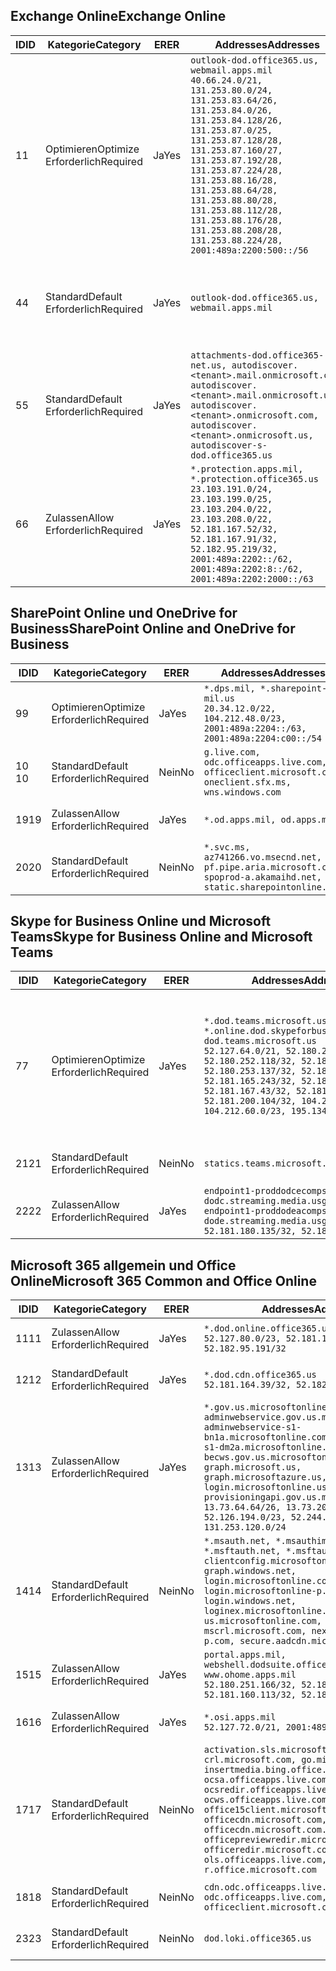 <!--THIS FILE IS AUTOMATICALLY GENERATED. MANUAL CHANGES WILL BE OVERWRITTEN.-->
<!--Please contact the Office 365 Endpoints team with any questions.-->
<!--USGovDoD endpoints version 2019093000-->
<!--File generated 2019-09-30 11:00:10.2736-->

## <a name="exchange-online"></a><span data-ttu-id="7153f-101">Exchange Online</span><span class="sxs-lookup"><span data-stu-id="7153f-101">Exchange Online</span></span>

<span data-ttu-id="7153f-102">ID</span><span class="sxs-lookup"><span data-stu-id="7153f-102">ID</span></span> | <span data-ttu-id="7153f-103">Kategorie</span><span class="sxs-lookup"><span data-stu-id="7153f-103">Category</span></span> | <span data-ttu-id="7153f-104">ER</span><span class="sxs-lookup"><span data-stu-id="7153f-104">ER</span></span> | <span data-ttu-id="7153f-105">Addresses</span><span class="sxs-lookup"><span data-stu-id="7153f-105">Addresses</span></span> | <span data-ttu-id="7153f-106">Ports</span><span class="sxs-lookup"><span data-stu-id="7153f-106">Ports</span></span>
-- | -------------------- | --- | ---------------------------------------------------------------------------------------------------------------------------------------------------------------------------------------------------------------------------------------------------------------------------------------------------------------------------------------------------------------------------------------------- | -------------------------------
<span data-ttu-id="7153f-107">1</span><span class="sxs-lookup"><span data-stu-id="7153f-107">1</span></span> | <span data-ttu-id="7153f-108">Optimieren</span><span class="sxs-lookup"><span data-stu-id="7153f-108">Optimize</span></span><BR><span data-ttu-id="7153f-109">Erforderlich</span><span class="sxs-lookup"><span data-stu-id="7153f-109">Required</span></span> | <span data-ttu-id="7153f-110">Ja</span><span class="sxs-lookup"><span data-stu-id="7153f-110">Yes</span></span> | `outlook-dod.office365.us, webmail.apps.mil`<BR>`40.66.24.0/21, 131.253.80.0/24, 131.253.83.64/26, 131.253.84.0/26, 131.253.84.128/26, 131.253.87.0/25, 131.253.87.128/28, 131.253.87.160/27, 131.253.87.192/28, 131.253.87.224/28, 131.253.88.16/28, 131.253.88.64/28, 131.253.88.80/28, 131.253.88.112/28, 131.253.88.176/28, 131.253.88.208/28, 131.253.88.224/28, 2001:489a:2200:500::/56` | <span data-ttu-id="7153f-111">**TCP:** 443, 80</span><span class="sxs-lookup"><span data-stu-id="7153f-111">**TCP:** 443, 80</span></span>
<span data-ttu-id="7153f-112">4</span><span class="sxs-lookup"><span data-stu-id="7153f-112">4</span></span> | <span data-ttu-id="7153f-113">Standard</span><span class="sxs-lookup"><span data-stu-id="7153f-113">Default</span></span><BR><span data-ttu-id="7153f-114">Erforderlich</span><span class="sxs-lookup"><span data-stu-id="7153f-114">Required</span></span> | <span data-ttu-id="7153f-115">Ja</span><span class="sxs-lookup"><span data-stu-id="7153f-115">Yes</span></span> | `outlook-dod.office365.us, webmail.apps.mil` | <span data-ttu-id="7153f-116">**TCP:** 143, 25, 587, 993, 995</span><span class="sxs-lookup"><span data-stu-id="7153f-116">**TCP:** 143, 25, 587, 993, 995</span></span>
<span data-ttu-id="7153f-117">5</span><span class="sxs-lookup"><span data-stu-id="7153f-117">5</span></span> | <span data-ttu-id="7153f-118">Standard</span><span class="sxs-lookup"><span data-stu-id="7153f-118">Default</span></span><BR><span data-ttu-id="7153f-119">Erforderlich</span><span class="sxs-lookup"><span data-stu-id="7153f-119">Required</span></span> | <span data-ttu-id="7153f-120">Ja</span><span class="sxs-lookup"><span data-stu-id="7153f-120">Yes</span></span> | `attachments-dod.office365-net.us, autodiscover.<tenant>.mail.onmicrosoft.com, autodiscover.<tenant>.mail.onmicrosoft.us, autodiscover.<tenant>.onmicrosoft.com, autodiscover.<tenant>.onmicrosoft.us, autodiscover-s-dod.office365.us` | <span data-ttu-id="7153f-121">**TCP:** 443, 80</span><span class="sxs-lookup"><span data-stu-id="7153f-121">**TCP:** 443, 80</span></span>
<span data-ttu-id="7153f-122">6</span><span class="sxs-lookup"><span data-stu-id="7153f-122">6</span></span> | <span data-ttu-id="7153f-123">Zulassen</span><span class="sxs-lookup"><span data-stu-id="7153f-123">Allow</span></span><BR><span data-ttu-id="7153f-124">Erforderlich</span><span class="sxs-lookup"><span data-stu-id="7153f-124">Required</span></span> | <span data-ttu-id="7153f-125">Ja</span><span class="sxs-lookup"><span data-stu-id="7153f-125">Yes</span></span> | `*.protection.apps.mil, *.protection.office365.us`<BR>`23.103.191.0/24, 23.103.199.0/25, 23.103.204.0/22, 23.103.208.0/22, 52.181.167.52/32, 52.181.167.91/32, 52.182.95.219/32, 2001:489a:2202::/62, 2001:489a:2202:8::/62, 2001:489a:2202:2000::/63` | <span data-ttu-id="7153f-126">**TCP:** 25, 443</span><span class="sxs-lookup"><span data-stu-id="7153f-126">**TCP:** 25, 443</span></span>

## <a name="sharepoint-online-and-onedrive-for-business"></a><span data-ttu-id="7153f-127">SharePoint Online und OneDrive for Business</span><span class="sxs-lookup"><span data-stu-id="7153f-127">SharePoint Online and OneDrive for Business</span></span>

<span data-ttu-id="7153f-128">ID</span><span class="sxs-lookup"><span data-stu-id="7153f-128">ID</span></span> | <span data-ttu-id="7153f-129">Kategorie</span><span class="sxs-lookup"><span data-stu-id="7153f-129">Category</span></span> | <span data-ttu-id="7153f-130">ER</span><span class="sxs-lookup"><span data-stu-id="7153f-130">ER</span></span> | <span data-ttu-id="7153f-131">Addresses</span><span class="sxs-lookup"><span data-stu-id="7153f-131">Addresses</span></span> | <span data-ttu-id="7153f-132">Ports</span><span class="sxs-lookup"><span data-stu-id="7153f-132">Ports</span></span>
-- | -------------------- | --- | ------------------------------------------------------------------------------------------------------------------- | ----------------
<span data-ttu-id="7153f-133">9</span><span class="sxs-lookup"><span data-stu-id="7153f-133">9</span></span> | <span data-ttu-id="7153f-134">Optimieren</span><span class="sxs-lookup"><span data-stu-id="7153f-134">Optimize</span></span><BR><span data-ttu-id="7153f-135">Erforderlich</span><span class="sxs-lookup"><span data-stu-id="7153f-135">Required</span></span> | <span data-ttu-id="7153f-136">Ja</span><span class="sxs-lookup"><span data-stu-id="7153f-136">Yes</span></span> | `*.dps.mil, *.sharepoint-mil.us`<BR>`20.34.12.0/22, 104.212.48.0/23, 2001:489a:2204::/63, 2001:489a:2204:c00::/54` | <span data-ttu-id="7153f-137">**TCP:** 443, 80</span><span class="sxs-lookup"><span data-stu-id="7153f-137">**TCP:** 443, 80</span></span>
<span data-ttu-id="7153f-138">10 </span><span class="sxs-lookup"><span data-stu-id="7153f-138">10</span></span> | <span data-ttu-id="7153f-139">Standard</span><span class="sxs-lookup"><span data-stu-id="7153f-139">Default</span></span><BR><span data-ttu-id="7153f-140">Erforderlich</span><span class="sxs-lookup"><span data-stu-id="7153f-140">Required</span></span> | <span data-ttu-id="7153f-141">Nein</span><span class="sxs-lookup"><span data-stu-id="7153f-141">No</span></span> | `g.live.com, odc.officeapps.live.com, officeclient.microsoft.com, oneclient.sfx.ms, wns.windows.com` | <span data-ttu-id="7153f-142">**TCP:** 443, 80</span><span class="sxs-lookup"><span data-stu-id="7153f-142">**TCP:** 443, 80</span></span>
<span data-ttu-id="7153f-143">19</span><span class="sxs-lookup"><span data-stu-id="7153f-143">19</span></span> | <span data-ttu-id="7153f-144">Zulassen</span><span class="sxs-lookup"><span data-stu-id="7153f-144">Allow</span></span><BR><span data-ttu-id="7153f-145">Erforderlich</span><span class="sxs-lookup"><span data-stu-id="7153f-145">Required</span></span> | <span data-ttu-id="7153f-146">Ja</span><span class="sxs-lookup"><span data-stu-id="7153f-146">Yes</span></span> | `*.od.apps.mil, od.apps.mil` | <span data-ttu-id="7153f-147">**TCP:** 443, 80</span><span class="sxs-lookup"><span data-stu-id="7153f-147">**TCP:** 443, 80</span></span>
<span data-ttu-id="7153f-148">20</span><span class="sxs-lookup"><span data-stu-id="7153f-148">20</span></span> | <span data-ttu-id="7153f-149">Standard</span><span class="sxs-lookup"><span data-stu-id="7153f-149">Default</span></span><BR><span data-ttu-id="7153f-150">Erforderlich</span><span class="sxs-lookup"><span data-stu-id="7153f-150">Required</span></span> | <span data-ttu-id="7153f-151">Nein</span><span class="sxs-lookup"><span data-stu-id="7153f-151">No</span></span> | `*.svc.ms, az741266.vo.msecnd.net, pf.pipe.aria.microsoft.com, spoprod-a.akamaihd.net, static.sharepointonline.com` | <span data-ttu-id="7153f-152">**TCP:** 443, 80</span><span class="sxs-lookup"><span data-stu-id="7153f-152">**TCP:** 443, 80</span></span>

## <a name="skype-for-business-online-and-microsoft-teams"></a><span data-ttu-id="7153f-153">Skype for Business Online und Microsoft Teams</span><span class="sxs-lookup"><span data-stu-id="7153f-153">Skype for Business Online and Microsoft Teams</span></span>

<span data-ttu-id="7153f-154">ID</span><span class="sxs-lookup"><span data-stu-id="7153f-154">ID</span></span> | <span data-ttu-id="7153f-155">Kategorie</span><span class="sxs-lookup"><span data-stu-id="7153f-155">Category</span></span> | <span data-ttu-id="7153f-156">ER</span><span class="sxs-lookup"><span data-stu-id="7153f-156">ER</span></span> | <span data-ttu-id="7153f-157">Addresses</span><span class="sxs-lookup"><span data-stu-id="7153f-157">Addresses</span></span> | <span data-ttu-id="7153f-158">Ports</span><span class="sxs-lookup"><span data-stu-id="7153f-158">Ports</span></span>
-- | -------------------- | --- | -------------------------------------------------------------------------------------------------------------------------------------------------------------------------------------------------------------------------------------------------------------------------------------------------------------------------------------------------------- | -----------------------------------------------
<span data-ttu-id="7153f-159">7</span><span class="sxs-lookup"><span data-stu-id="7153f-159">7</span></span> | <span data-ttu-id="7153f-160">Optimieren</span><span class="sxs-lookup"><span data-stu-id="7153f-160">Optimize</span></span><BR><span data-ttu-id="7153f-161">Erforderlich</span><span class="sxs-lookup"><span data-stu-id="7153f-161">Required</span></span> | <span data-ttu-id="7153f-162">Ja</span><span class="sxs-lookup"><span data-stu-id="7153f-162">Yes</span></span> | `*.dod.teams.microsoft.us, *.online.dod.skypeforbusiness.us, dod.teams.microsoft.us`<BR>`52.127.64.0/21, 52.180.249.148/32, 52.180.252.118/32, 52.180.252.187/32, 52.180.253.137/32, 52.180.253.154/32, 52.181.165.243/32, 52.181.166.119/32, 52.181.167.43/32, 52.181.167.64/32, 52.181.200.104/32, 104.212.32.0/22, 104.212.60.0/23, 195.134.240.0/22` | <span data-ttu-id="7153f-163">**TCP:** 443</span><span class="sxs-lookup"><span data-stu-id="7153f-163">**TCP:** 443</span></span><BR><span data-ttu-id="7153f-164">**UDP:** 3478, 3479, 3480, 3481</span><span class="sxs-lookup"><span data-stu-id="7153f-164">**UDP:** 3478, 3479, 3480, 3481</span></span>
<span data-ttu-id="7153f-165">21</span><span class="sxs-lookup"><span data-stu-id="7153f-165">21</span></span> | <span data-ttu-id="7153f-166">Standard</span><span class="sxs-lookup"><span data-stu-id="7153f-166">Default</span></span><BR><span data-ttu-id="7153f-167">Erforderlich</span><span class="sxs-lookup"><span data-stu-id="7153f-167">Required</span></span> | <span data-ttu-id="7153f-168">Nein</span><span class="sxs-lookup"><span data-stu-id="7153f-168">No</span></span> | `statics.teams.microsoft.com` | <span data-ttu-id="7153f-169">**TCP:** 443</span><span class="sxs-lookup"><span data-stu-id="7153f-169">**TCP:** 443</span></span>
<span data-ttu-id="7153f-170">22</span><span class="sxs-lookup"><span data-stu-id="7153f-170">22</span></span> | <span data-ttu-id="7153f-171">Zulassen</span><span class="sxs-lookup"><span data-stu-id="7153f-171">Allow</span></span><BR><span data-ttu-id="7153f-172">Erforderlich</span><span class="sxs-lookup"><span data-stu-id="7153f-172">Required</span></span> | <span data-ttu-id="7153f-173">Ja</span><span class="sxs-lookup"><span data-stu-id="7153f-173">Yes</span></span> | `endpoint1-proddodcecompsvc-dodc.streaming.media.usgovcloudapi.net, endpoint1-proddodeacompsvc-dode.streaming.media.usgovcloudapi.net`<BR>`52.181.180.135/32, 52.182.53.6/32` | <span data-ttu-id="7153f-174">**TCP:** 443</span><span class="sxs-lookup"><span data-stu-id="7153f-174">**TCP:** 443</span></span>

## <a name="microsoft-365-common-and-office-online"></a><span data-ttu-id="7153f-175">Microsoft 365 allgemein und Office Online</span><span class="sxs-lookup"><span data-stu-id="7153f-175">Microsoft 365 Common and Office Online</span></span>

<span data-ttu-id="7153f-176">ID</span><span class="sxs-lookup"><span data-stu-id="7153f-176">ID</span></span> | <span data-ttu-id="7153f-177">Kategorie</span><span class="sxs-lookup"><span data-stu-id="7153f-177">Category</span></span> | <span data-ttu-id="7153f-178">ER</span><span class="sxs-lookup"><span data-stu-id="7153f-178">ER</span></span> | <span data-ttu-id="7153f-179">Addresses</span><span class="sxs-lookup"><span data-stu-id="7153f-179">Addresses</span></span> | <span data-ttu-id="7153f-180">Ports</span><span class="sxs-lookup"><span data-stu-id="7153f-180">Ports</span></span>
-- | ------------------- | --- | ------------------------------------------------------------------------------------------------------------------------------------------------------------------------------------------------------------------------------------------------------------------------------------------------------------------------------------------------------------------------------------------------------------------------- | ----------------
<span data-ttu-id="7153f-181">11</span><span class="sxs-lookup"><span data-stu-id="7153f-181">11</span></span> | <span data-ttu-id="7153f-182">Zulassen</span><span class="sxs-lookup"><span data-stu-id="7153f-182">Allow</span></span><BR><span data-ttu-id="7153f-183">Erforderlich</span><span class="sxs-lookup"><span data-stu-id="7153f-183">Required</span></span> | <span data-ttu-id="7153f-184">Ja</span><span class="sxs-lookup"><span data-stu-id="7153f-184">Yes</span></span> | `*.dod.online.office365.us`<BR>`52.127.80.0/23, 52.181.164.39/32, 52.182.95.191/32` | <span data-ttu-id="7153f-185">**TCP:** 443</span><span class="sxs-lookup"><span data-stu-id="7153f-185">**TCP:** 443</span></span>
<span data-ttu-id="7153f-186">12</span><span class="sxs-lookup"><span data-stu-id="7153f-186">12</span></span> | <span data-ttu-id="7153f-187">Standard</span><span class="sxs-lookup"><span data-stu-id="7153f-187">Default</span></span><BR><span data-ttu-id="7153f-188">Erforderlich</span><span class="sxs-lookup"><span data-stu-id="7153f-188">Required</span></span> | <span data-ttu-id="7153f-189">Ja</span><span class="sxs-lookup"><span data-stu-id="7153f-189">Yes</span></span> | `*.dod.cdn.office365.us`<BR>`52.181.164.39/32, 52.182.95.191/32` | <span data-ttu-id="7153f-190">**TCP:** 443</span><span class="sxs-lookup"><span data-stu-id="7153f-190">**TCP:** 443</span></span>
<span data-ttu-id="7153f-191">13</span><span class="sxs-lookup"><span data-stu-id="7153f-191">13</span></span> | <span data-ttu-id="7153f-192">Zulassen</span><span class="sxs-lookup"><span data-stu-id="7153f-192">Allow</span></span><BR><span data-ttu-id="7153f-193">Erforderlich</span><span class="sxs-lookup"><span data-stu-id="7153f-193">Required</span></span> | <span data-ttu-id="7153f-194">Ja</span><span class="sxs-lookup"><span data-stu-id="7153f-194">Yes</span></span> | `*.gov.us.microsoftonline.com, adminwebservice.gov.us.microsoftonline.com, adminwebservice-s1-bn1a.microsoftonline.com, adminwebservice-s1-dm2a.microsoftonline.com, becws.gov.us.microsoftonline.com, dod-graph.microsoft.us, graph.microsoftazure.us, login.microsoftonline.us, provisioningapi.gov.us.microsoftonline.com`<BR>`13.73.64.64/26, 13.73.208.128/25, 52.126.194.0/23, 52.244.120.128/25, 131.253.120.0/24` | <span data-ttu-id="7153f-195">**TCP:** 443</span><span class="sxs-lookup"><span data-stu-id="7153f-195">**TCP:** 443</span></span>
<span data-ttu-id="7153f-196">14</span><span class="sxs-lookup"><span data-stu-id="7153f-196">14</span></span> | <span data-ttu-id="7153f-197">Standard</span><span class="sxs-lookup"><span data-stu-id="7153f-197">Default</span></span><BR><span data-ttu-id="7153f-198">Erforderlich</span><span class="sxs-lookup"><span data-stu-id="7153f-198">Required</span></span> | <span data-ttu-id="7153f-199">Nein</span><span class="sxs-lookup"><span data-stu-id="7153f-199">No</span></span> | `*.msauth.net, *.msauthimages.us, *.msftauth.net, *.msftauthimages.us, clientconfig.microsoftonline-p.net, graph.windows.net, login.microsoftonline.com, login.microsoftonline-p.com, login.windows.net, loginex.microsoftonline.com, login-us.microsoftonline.com, mscrl.microsoft.com, nexus.microsoftonline-p.com, secure.aadcdn.microsoftonline-p.com` | <span data-ttu-id="7153f-200">**TCP:** 443</span><span class="sxs-lookup"><span data-stu-id="7153f-200">**TCP:** 443</span></span>
<span data-ttu-id="7153f-201">15</span><span class="sxs-lookup"><span data-stu-id="7153f-201">15</span></span> | <span data-ttu-id="7153f-202">Zulassen</span><span class="sxs-lookup"><span data-stu-id="7153f-202">Allow</span></span><BR><span data-ttu-id="7153f-203">Erforderlich</span><span class="sxs-lookup"><span data-stu-id="7153f-203">Required</span></span> | <span data-ttu-id="7153f-204">Ja</span><span class="sxs-lookup"><span data-stu-id="7153f-204">Yes</span></span> | `portal.apps.mil, webshell.dodsuite.office365.us, www.ohome.apps.mil`<BR>`52.180.251.166/32, 52.181.160.19/32, 52.181.160.113/32, 52.182.92.132/32` | <span data-ttu-id="7153f-205">**TCP:** 443</span><span class="sxs-lookup"><span data-stu-id="7153f-205">**TCP:** 443</span></span>
<span data-ttu-id="7153f-206">16</span><span class="sxs-lookup"><span data-stu-id="7153f-206">16</span></span> | <span data-ttu-id="7153f-207">Zulassen</span><span class="sxs-lookup"><span data-stu-id="7153f-207">Allow</span></span><BR><span data-ttu-id="7153f-208">Erforderlich</span><span class="sxs-lookup"><span data-stu-id="7153f-208">Required</span></span> | <span data-ttu-id="7153f-209">Ja</span><span class="sxs-lookup"><span data-stu-id="7153f-209">Yes</span></span> | `*.osi.apps.mil`<BR>`52.127.72.0/21, 2001:489a:2206::/48` | <span data-ttu-id="7153f-210">**TCP:** 443</span><span class="sxs-lookup"><span data-stu-id="7153f-210">**TCP:** 443</span></span>
<span data-ttu-id="7153f-211">17</span><span class="sxs-lookup"><span data-stu-id="7153f-211">17</span></span> | <span data-ttu-id="7153f-212">Standard</span><span class="sxs-lookup"><span data-stu-id="7153f-212">Default</span></span><BR><span data-ttu-id="7153f-213">Erforderlich</span><span class="sxs-lookup"><span data-stu-id="7153f-213">Required</span></span> | <span data-ttu-id="7153f-214">Nein</span><span class="sxs-lookup"><span data-stu-id="7153f-214">No</span></span> | `activation.sls.microsoft.com, crl.microsoft.com, go.microsoft.com, insertmedia.bing.office.net, ocsa.officeapps.live.com, ocsredir.officeapps.live.com, ocws.officeapps.live.com, office15client.microsoft.com, officecdn.microsoft.com, officecdn.microsoft.com.edgesuite.net, officepreviewredir.microsoft.com, officeredir.microsoft.com, ols.officeapps.live.com, r.office.microsoft.com` | <span data-ttu-id="7153f-215">**TCP:** 443, 80</span><span class="sxs-lookup"><span data-stu-id="7153f-215">**TCP:** 443, 80</span></span>
<span data-ttu-id="7153f-216">18</span><span class="sxs-lookup"><span data-stu-id="7153f-216">18</span></span> | <span data-ttu-id="7153f-217">Standard</span><span class="sxs-lookup"><span data-stu-id="7153f-217">Default</span></span><BR><span data-ttu-id="7153f-218">Erforderlich</span><span class="sxs-lookup"><span data-stu-id="7153f-218">Required</span></span> | <span data-ttu-id="7153f-219">Nein</span><span class="sxs-lookup"><span data-stu-id="7153f-219">No</span></span> | `cdn.odc.officeapps.live.com, odc.officeapps.live.com, officeclient.microsoft.com` | <span data-ttu-id="7153f-220">**TCP:** 443, 80</span><span class="sxs-lookup"><span data-stu-id="7153f-220">**TCP:** 443, 80</span></span>
<span data-ttu-id="7153f-221">23</span><span class="sxs-lookup"><span data-stu-id="7153f-221">23</span></span> | <span data-ttu-id="7153f-222">Standard</span><span class="sxs-lookup"><span data-stu-id="7153f-222">Default</span></span><BR><span data-ttu-id="7153f-223">Erforderlich</span><span class="sxs-lookup"><span data-stu-id="7153f-223">Required</span></span> | <span data-ttu-id="7153f-224">Nein</span><span class="sxs-lookup"><span data-stu-id="7153f-224">No</span></span> | `dod.loki.office365.us` | <span data-ttu-id="7153f-225">**TCP:** 443</span><span class="sxs-lookup"><span data-stu-id="7153f-225">**TCP:** 443</span></span>
